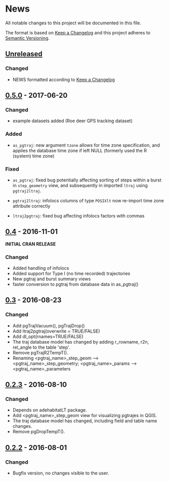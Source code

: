 # News

All notable changes to this project will be documented in this file.

The format is based on [Keep a Changelog](http://keepachangelog.com/en/1.0.0/)
and this project adheres to [Semantic Versioning](http://semver.org/spec/v2.0.0.html).

## [Unreleased]
### Changed
- NEWS formatted according to [Keep a Changelog](http://keepachangelog.com/en/1.0.0/)


## [0.5.0] - 2017-06-20
### Changed

- example datasets added (Roe deer GPS tracking dataset)

### Added

- `as_pgtraj`: new argument `tzone` allows for time zone specification, and 
applies the database time zone if left NULL (formerly used the R (system) time zone)

### Fixed

- `as_pgtraj`: fixed bug potentially affecting sorting of steps within 
a burst in `step_geometry` view, and subsequently in imported 
`ltraj` using `pgtraj2ltraj`.

- `pgtraj2ltraj`: infolocs columns of type `POSIXlt` now re-import time zone 
attribute correctly

- `ltraj2pgtraj`: fixed bug affecting infolocs factors with commas

## [0.4] - 2016-11-01
**INITIAL CRAN RELEASE**

### Changed

- Added handling of infolocs
- Added support for Type I (no time recorded) trajectories
- New pgtraj and burst summary views
- faster conversion to pgtraj from database data in as_pgtraj()

## [0.3] - 2016-08-23
### Changed

- Add pgTrajVacuum(), pgTrajDrop()
- Add ltraj2pgtraj(overwrite = TRUE/FALSE)
- Add dl_opt(rnames=TRUE/FALSE)
- The traj database model has changed by adding r_rowname, r2n, rel_angle to the table 'step'.
- Remove pgTrajR2TempT().
- Renaming <pgtraj_name>_step_geom –> <pgtraj_name>_step_geometry; <pgtraj_name>_params –> <pgtraj_name>_parameters

## [0.2.3] - 2016-08-10
### Changed

- Depends on adehabitatLT package.
- Add <pgtraj_name>_step_geom view for visualizing pgtrajes in QGIS.
- The traj database model has changed, including field and table name changes.
- Remove pgDropTempT().


## [0.2.2] - 2016-08-01
### Changed

- Bugfix version, no changes visible to the user.

[Unreleased]: https://github.com/mablab/rpostgisLT/tree/dev
[0.5.0]: https://github.com/mablab/rpostgisLT/releases/tag/v0.5.0
[0.4]: https://github.com/mablab/rpostgisLT/releases/tag/v0.4
[0.3]: https://github.com/mablab/rpostgisLT/releases/tag/0.3
[0.2.3]: https://github.com/mablab/rpostgisLT/releases/tag/0.2.3
[0.2.2]: https://github.com/mablab/rpostgisLT/releases/tag/0.2.2

